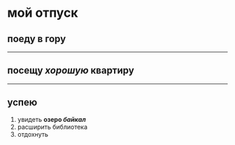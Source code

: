 # мой отпуск 

## поеду в гору
---
## посещу **_хорошую_ квартиру**
___
## успею 
1. увидеть **озеро _байкал_** 
2. расширить библиотека 
3. отдохнуть

